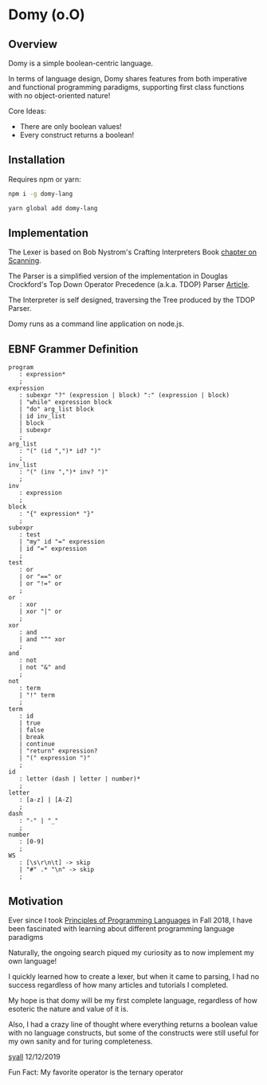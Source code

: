 # Domy (o.O)

## Overview

Domy is a simple boolean-centric language.

In terms of language design, Domy shares features from both imperative and functional programming paradigms, supporting first class functions with no object-oriented nature!

Core Ideas:

* There are only boolean values!
* Every construct returns a boolean!

## Installation

Requires npm or yarn:

```bash
npm i -g domy-lang
```

```bash
yarn global add domy-lang
```

## Implementation

The Lexer is based on Bob Nystrom's Crafting Interpreters Book [chapter on Scanning](http://craftinginterpreters.com/scanning.html).

The Parser is a simplified version of the implementation in Douglas Crockford's Top Down Operator Precedence (a.k.a. TDOP) Parser [Article](http://crockford.com/javascript/tdop/tdop.html).

The Interpreter is self designed, traversing the Tree produced by the TDOP Parser.

Domy runs as a command line application on node.js.

## EBNF Grammer Definition

```text
program
   : expression*
   ;
expression
   : subexpr "?" (expression | block) ":" (expression | block)
   | "while" expression block
   | "do" arg_list block
   | id inv_list
   | block
   | subexpr
   ;
arg_list
   : "(" (id ",")* id? ")"
   ;
inv_list
   : "(" (inv ",")* inv? ")"
   ;
inv
   : expression
   ;
block
   : "{" expression* "}"
   ;
subexpr
   : test
   | "my" id "=" expression
   | id "=" expression
   ;
test
   : or
   | or "==" or
   | or "!=" or
   ;
or
   : xor
   | xor "|" or
   ;
xor
   : and
   | and "^" xor
   ;
and
   : not
   | not "&" and
   ;
not
   : term
   | "!" term
   ;
term
   : id
   | true
   | false
   | break
   | continue
   | "return" expression?
   | "(" expression ")"
   ;
id
   : letter (dash | letter | number)*
   ;
letter
   : [a-z] | [A-Z]
   ;
dash
   : "-" | "_"
   ;
number
   : [0-9]
   ;
WS
   : [\s\r\n\t] -> skip
   | "#" .* "\n" -> skip
   ;
```

## Motivation

Ever since I took [Principles of Programming Languages](https://www.cs.rutgers.edu/courses/principles-of-programming-languages) in Fall 2018, I have been fascinated with learning about different programming language paradigms

Naturally, the ongoing search piqued my curiosity as to now implement my own language!

I quickly learned how to create a lexer, but when it came to parsing, I had no success regardless of how many articles and tutorials I completed.

My hope is that domy will be my first complete language, regardless of how esoteric the nature and value of it is.

Also, I had a crazy line of thought where everything returns a boolean value with no language constructs, but some of the constructs were still useful for my own sanity and for turing completeness.

[syall](https://github.com/syall)
12/12/2019

Fun Fact: My favorite operator is the ternary operator
